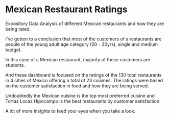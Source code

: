 # Mexican Restaurant Ratings
Expository Data Analysis of different Mexican restaurants and how they are being rated.


I've gotten to a conclusion that most of the customers of a restaurants are people of the young adult age category (20 - 30yrs), single and medium budget.

In this case of a Mexican restaurant, majority of these customers are students.

And these dashboard is focused on the ratings of the 130 total restaurants in 4 cities of Mexico offering a total of 23 cuisines. The ratings were based on the customer satisfaction in food and how they are being served.

Undoubtedly the Mexican cuisine is the top most preferred cuisine and Tortas Locas Hipocampo is the best restaurants by customer satisfaction.

A lot of more insights to feed your eyes when you take a look.
